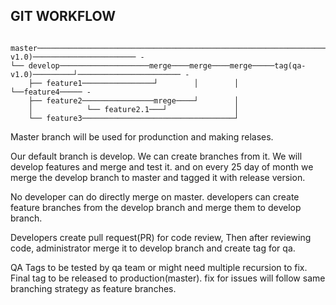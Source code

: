 ## GIT WORKFLOW

```

master──────────────────────────────────────────────────────────────────tag(release-v1.0)─────────────────────── -
└── develop────────────────────merge────merge────merge─────tag(qa-v1.0)─────────┘─────────────────────── -
    ├── feature1────────────────┘        │        │                     └──feature4───── - 
    ├── feature2────────────────mrege────┘        │               
    │            └── feature2.1───┘               │
    └── feature3──────────────────────────────────┘

```
Master branch will be used for produnction and making relases.

Our default branch is develop. We can create branches from it. We will develop features and merge and test it. and on every 25 day of month we merge the develop branch to master and tagged it with release version.

No developer can do directly merge on master. developers can create feature branches from the develop branch and merge them to develop branch.

Developers create pull request(PR) for code review, Then after reviewing code, administrator merge it to develop branch and create tag for qa.

QA Tags to be tested by qa team or might need multiple recursion to fix. Final tag to be released to production(master). fix for issues will follow same branching strategy as feature branches.
